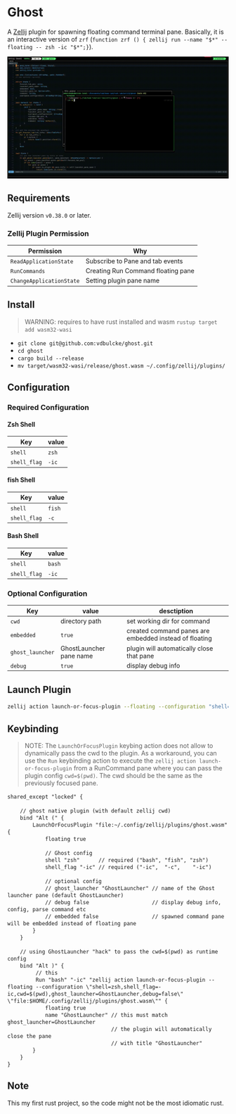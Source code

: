 # Ghost

A [Zellij](https://zellij.dev) plugin for spawning floating command terminal pane.
Basically, it is an interactive version of `zrf` (`function zrf () { zellij run --name "$*" --floating -- zsh -ic "$*";}`).


![Demo](https://raw.githubusercontent.com/vdbulcke/ghost/main/img/ghost.gif)

## Requirements

Zellij version `v0.38.0` or later.

### Zellij Plugin Permission 

| Permission               | Why                                 |
| -------------------------|-------------------------------------|
| `ReadApplicationState`   | Subscribe to Pane and tab events    |
| `RunCommands`            | Creating Run Command floating pane  | 
| `ChangeApplicationState` | Setting plugin pane name            |




## Install

> WARNING: requires to have rust installed and wasm `rustup target add wasm32-wasi`

* `git clone git@github.com:vdbulcke/ghost.git`
* `cd ghost`
* `cargo build --release`
* `mv target/wasm32-wasi/release/ghost.wasm ~/.config/zellij/plugins/`


## Configuration

### Required Configuration

#### Zsh Shell

| Key          | value |
|--------------|------ |
| `shell`      | `zsh` |
| `shell_flag` | `-ic` |

#### fish Shell

| Key          | value  |
|--------------|--------|
| `shell`      | `fish` |
| `shell_flag` | `-c`   |


#### Bash Shell

| Key          | value  |
|--------------|--------|
| `shell`      | `bash` |
| `shell_flag` | `-ic`  |


### Optional Configuration


| Key              | value                   | desctiption                                            |
|------------------|-------------------------|--------------------------------------------------------|
| `cwd`            | directory path          | set working dir for command                            |
| `embedded`       | `true`                  | created command panes are embedded instead of floating |
| `ghost_launcher` | GhostLauncher pane name | plugin will automatically close that pane              |
| `debug`          | `true`                  | display debug info                                     |




## Launch Plugin

```bash
zellij action launch-or-focus-plugin --floating --configuration "shell=zsh,shell_flag=-ic,cwd=$(pwd)" "file:$HOME/.config/zellij/plugins/ghost.wasm"
```

## Keybinding

> NOTE: The `LaunchOrFocusPlugin` keybing action does not allow to dynamically pass the cwd to the plugin. As a workaround, you can use the `Run` keybinding action to execute the `zellij action launch-or-focus-plugin` from a RunCommand pane where you can pass the plugin config `cwd=$(pwd)`. The cwd should be the same as the previously focused pane.

```kdl
shared_except "locked" {

    // ghost native plugin (with default zellij cwd)
    bind "Alt (" {
        LaunchOrFocusPlugin "file:~/.config/zellij/plugins/ghost.wasm" {
            floating true

            // Ghost config 
            shell "zsh"      // required ("bash", "fish", "zsh")
            shell_flag "-ic" // required ("-ic",  "-c",    "-ic")

            // optional config
            // ghost_launcher "GhostLauncher" // name of the Ghost launcher pane (default GhostLauncher)
            // debug false                    // display debug info, config, parse command etc
            // embedded false                 // spawned command pane will be embedded instead of floating pane
        }
    }

    // using GhostLauncher "hack" to pass the cwd=$(pwd) as runtime config 
    bind "Alt )" {
         // this 
         Run "bash" "-ic" "zellij action launch-or-focus-plugin --floating --configuration \"shell=zsh,shell_flag=-ic,cwd=$(pwd),ghost_launcher=GhostLauncher,debug=false\" \"file:$HOME/.config/zellij/plugins/ghost.wasm\"" {
            floating true
            name "GhostLauncher" // this must match ghost_launcher=GhostLauncher 
                                 // the plugin will automatically close the pane
                                 // with title "GhostLauncher"
        }
    }
}
```


## Note

This my first rust project, so the code might not be the most idiomatic rust.

